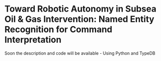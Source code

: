 # Toward Robotic Autonomy in Subsea Oil & Gas Intervention: Named Entity Recognition for Command Interpretation
Soon the description and code will be available - Using Python and TypeDB
